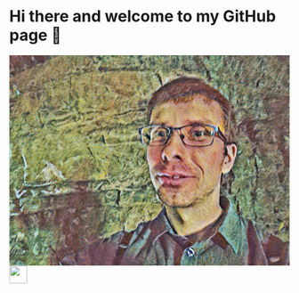 # Hi there and welcome to my GitHub page 👋

<!--
**GeorgiNiagulov/GeorgiNiagulov** is a ✨ _special_ ✨ repository because its `README.md` (this file) appears on your GitHub profile.

Here are some ideas to get you started:

- 🔭 I’m currently working on ...
- 🌱 I’m currently learning ...
- 👯 I’m looking to collaborate on ...
- 🤔 I’m looking for help with ...
- 💬 Ask me about ...
- 📫 How to reach me: ...
- 😄 Pronouns: ...
- ⚡ Fun fact: ...
-->
<img src="/SlQU3mbWmPLSsMYg_20180812_154823.png" alt="banner" align="center" />

<img height="32" width="32" src="https://unpkg.com/simple-icons@v4/icons/#777BB4.svg" />
